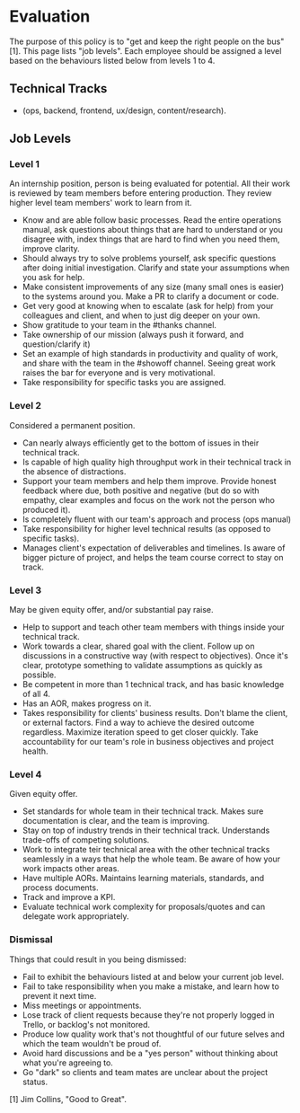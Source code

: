 
# Evaluation

The purpose of this policy is to "get and keep the right people on the bus" [1]. This page lists "job levels". Each employee should be assigned a level based on the behaviours listed below from levels 1 to 4.


## Technical Tracks
  * (ops, backend, frontend, ux/design, content/research).

## Job Levels

### Level 1
An internship position, person is being evaluated for potential. All their work is reviewed by team members before entering production. They review higher level team members' work to learn from it.

   * Know and are able follow basic processes. Read the entire operations manual, ask questions about things that are hard to understand or you disagree with, index things that are hard to find when you need them, improve clarity.
   * Should always try to solve problems yourself, ask specific questions after doing initial investigation. Clarify and state your assumptions when you ask for help.
   * Make consistent improvements of any size (many small ones is easier) to the systems around you. Make a PR to clarify a document or code.
   * Get very good at knowing when to escalate (ask for help) from your colleagues and client, and when to just dig deeper on your own.
   * Show gratitude to your team in the #thanks channel.
   * Take ownership of our mission (always push it forward, and question/clarify it)
   * Set an example of high standards in productivity and quality of work, and share with the team in the #showoff channel. Seeing great work raises the bar for everyone and is very motivational.
   * Take responsibility for specific tasks you are assigned.

### Level 2
Considered a permanent position.

   * Can nearly always efficiently get to the bottom of issues in their technical track.
   * Is capable of high quality high throughput work in their technical track in the absence of distractions.
   * Support your team members and help them improve. Provide honest feedback where due, both positive and negative (but do so with empathy, clear examples and focus on the work not the person who produced it).
   * Is completely fluent with our team's approach and process (ops manual)
   * Take responsibility for higher level technical results (as opposed to specific tasks).
   * Manages client's expectation of deliverables and timelines. Is aware of bigger picture of project, and helps the team course correct to stay on track.

### Level 3
May be given equity offer, and/or substantial pay raise.

   * Help to support and teach other team members with things inside your technical track.
   * Work towards a clear, shared goal with the client. Follow up on discussions in a constructive way (with respect to objectives). Once it's clear, prototype something to validate assumptions as quickly as possible.
   * Be competent in more than 1 technical track, and has basic knowledge of all 4.
   * Has an AOR, makes progress on it.
   * Takes responsibility for clients' business results. Don't blame the client, or external factors. Find a way to achieve the desired outcome regardless. Maximize iteration speed to get closer quickly. Take accountability for our team's role in business objectives and project health.


### Level 4
Given equity offer.

   * Set standards for whole team in their technical track. Makes sure documentation is clear, and the team is improving.
   * Stay on top of industry trends in their technical track. Understands trade-offs of competing solutions.
   * Work to integrate teir technical area with the other technical tracks seamlessly in a ways that help the whole team. Be aware of how your work impacts other areas.
   * Have multiple AORs. Maintains learning materials, standards, and process documents.
   * Track and improve a KPI.
   * Evaluate technical work complexity for proposals/quotes and can delegate work appropriately.

### Dismissal

Things that could result in you being dismissed:
   * Fail to exhibit the behaviours listed at and below your current job level.
   * Fail to take responsibility when you make a mistake, and learn how to prevent it next time.
   * Miss meetings or appointments.
   * Lose track of client requests because they're not properly logged in Trello, or backlog's not monitored.
   * Produce low quality work that's not thoughtful of our future selves and which the team wouldn't be proud of.
   * Avoid hard discussions and be a "yes person" without thinking about what you're agreeing to.
   * Go "dark" so clients and team mates are unclear about the project status.
   
 
[1] Jim Collins, "Good to Great".
